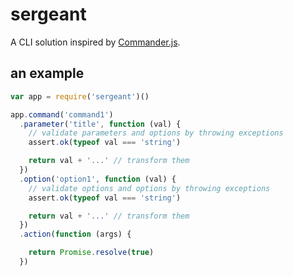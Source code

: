 # sergeant

A CLI solution inspired by [Commander.js](https://github.com/tj/commander.js).

## an example

```javascript
var app = require('sergeant')()

app.command('command1')
  .parameter('title', function (val) {
    // validate parameters and options by throwing exceptions
    assert.ok(typeof val === 'string')

    return val + '...' // transform them
  })
  .option('option1', function (val) {
    // validate options and options by throwing exceptions
    assert.ok(typeof val === 'string')

    return val + '...' // transform them
  })
  .action(function (args) {

    return Promise.resolve(true)
  })

```
